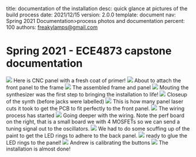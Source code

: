 title:     documentation of the installation
desc:       quick glance at pictures of the build process
date:       2021/12/15
version:    2.0.0
template:   document
nav:        Spring 2021 Documentation>process photos and documentation
percent:    100
authors:    freakylamps@gmail.com

# Spring 2021 - ECE4873 capstone documentation 



![](media/paintingPanel.jpg)
Here is CNC panel with a fresh coat of primer!
![](media/frameBuild.jpg)
About to attach the front panel to the frame
![](media/frameBack.jpg)
The assembled frame and panel
![](media/framewsynth.jpg)
Mouting the synthesizer was the first step to bringing the installation to life!
![](media/assembledSynth.jpg)
Closeup of the synth (before jacks were labelled)
![](media/frontPanelDesigns.jpg)
This is how many panel laser cuts it took to get the PCB to fit perfectly to the front panel.
![](media/startingWiring.jpg)
The wiring process has started
![](media/more_wiring.jpg)
Going deeper with the wiring. Note the perf board on the right, that is a small board we with 4 MOSFETs so we can send a tuning signal out to the oscillators. 
![](media/preppingLEDrings.jpg)
We had to do some scuffing up of the paint to get the LED rings to adhere to the back panel. 
![](media/readyToGlue.jpg)
ready to glue the LED rings to the panel!
![](media/calibratingButtons.jpg)
Andrew is calibrating the buttons 
![](media/almostDone.jpg)
The installation is almost done!
